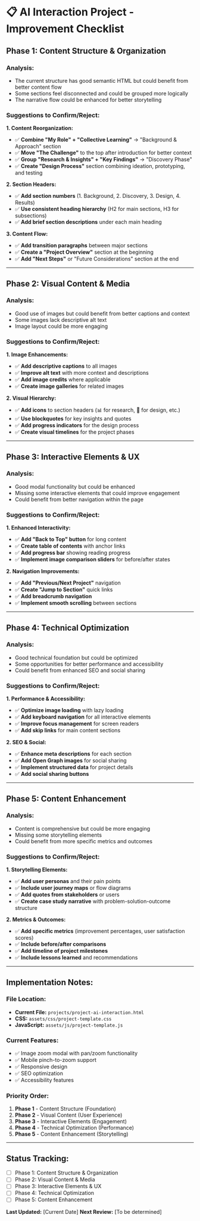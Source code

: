 # 📋 AI Interaction Project - Improvement Checklist

## **Phase 1: Content Structure & Organization**

### **Analysis:**
- The current structure has good semantic HTML but could benefit from better content flow
- Some sections feel disconnected and could be grouped more logically
- The narrative flow could be enhanced for better storytelling

### **Suggestions to Confirm/Reject:**

**1. Content Reorganization:**
- ✅ **Combine "My Role" + "Collective Learning"** → "Background & Approach" section
- ✅ **Move "The Challenge"** to the top after introduction for better context
- ✅ **Group "Research & Insights" + "Key Findings"** → "Discovery Phase"
- ✅ **Create "Design Process"** section combining ideation, prototyping, and testing

**2. Section Headers:**
- ✅ **Add section numbers** (1. Background, 2. Discovery, 3. Design, 4. Results)
- ✅ **Use consistent heading hierarchy** (H2 for main sections, H3 for subsections)
- ✅ **Add brief section descriptions** under each main heading

**3. Content Flow:**
- ✅ **Add transition paragraphs** between major sections
- ✅ **Create a "Project Overview"** section at the beginning
- ✅ **Add "Next Steps"** or "Future Considerations" section at the end

---

## **Phase 2: Visual Content & Media**

### **Analysis:**
- Good use of images but could benefit from better captions and context
- Some images lack descriptive alt text
- Image layout could be more engaging

### **Suggestions to Confirm/Reject:**

**1. Image Enhancements:**
- ✅ **Add descriptive captions** to all images
- ✅ **Improve alt text** with more context and descriptions
- ✅ **Add image credits** where applicable
- ✅ **Create image galleries** for related images

**2. Visual Hierarchy:**
- ✅ **Add icons** to section headers (📊 for research, 🎨 for design, etc.)
- ✅ **Use blockquotes** for key insights and quotes
- ✅ **Add progress indicators** for the design process
- ✅ **Create visual timelines** for the project phases

---

## **Phase 3: Interactive Elements & UX**

### **Analysis:**
- Good modal functionality but could be enhanced
- Missing some interactive elements that could improve engagement
- Could benefit from better navigation within the page

### **Suggestions to Confirm/Reject:**

**1. Enhanced Interactivity:**
- ✅ **Add "Back to Top" button** for long content
- ✅ **Create table of contents** with anchor links
- ✅ **Add progress bar** showing reading progress
- ✅ **Implement image comparison sliders** for before/after states

**2. Navigation Improvements:**
- ✅ **Add "Previous/Next Project"** navigation
- ✅ **Create "Jump to Section"** quick links
- ✅ **Add breadcrumb navigation**
- ✅ **Implement smooth scrolling** between sections

---

## **Phase 4: Technical Optimization**

### **Analysis:**
- Good technical foundation but could be optimized
- Some opportunities for better performance and accessibility
- Could benefit from enhanced SEO and social sharing

### **Suggestions to Confirm/Reject:**

**1. Performance & Accessibility:**
- ✅ **Optimize image loading** with lazy loading
- ✅ **Add keyboard navigation** for all interactive elements
- ✅ **Improve focus management** for screen readers
- ✅ **Add skip links** for main content sections

**2. SEO & Social:**
- ✅ **Enhance meta descriptions** for each section
- ✅ **Add Open Graph images** for social sharing
- ✅ **Implement structured data** for project details
- ✅ **Add social sharing buttons**

---

## **Phase 5: Content Enhancement**

### **Analysis:**
- Content is comprehensive but could be more engaging
- Missing some storytelling elements
- Could benefit from more specific metrics and outcomes

### **Suggestions to Confirm/Reject:**

**1. Storytelling Elements:**
- ✅ **Add user personas** and their pain points
- ✅ **Include user journey maps** or flow diagrams
- ✅ **Add quotes from stakeholders** or users
- ✅ **Create case study narrative** with problem-solution-outcome structure

**2. Metrics & Outcomes:**
- ✅ **Add specific metrics** (improvement percentages, user satisfaction scores)
- ✅ **Include before/after comparisons**
- ✅ **Add timeline of project milestones**
- ✅ **Include lessons learned** and recommendations

---

## **Implementation Notes:**

### **File Location:**
- **Current File:** `projects/project-ai-interaction.html`
- **CSS:** `assets/css/project-template.css`
- **JavaScript:** `assets/js/project-template.js`

### **Current Features:**
- ✅ Image zoom modal with pan/zoom functionality
- ✅ Mobile pinch-to-zoom support
- ✅ Responsive design
- ✅ SEO optimization
- ✅ Accessibility features

### **Priority Order:**
1. **Phase 1** - Content Structure (Foundation)
2. **Phase 2** - Visual Content (User Experience)
3. **Phase 3** - Interactive Elements (Engagement)
4. **Phase 4** - Technical Optimization (Performance)
5. **Phase 5** - Content Enhancement (Storytelling)

---

## **Status Tracking:**

- [ ] Phase 1: Content Structure & Organization
- [ ] Phase 2: Visual Content & Media
- [ ] Phase 3: Interactive Elements & UX
- [ ] Phase 4: Technical Optimization
- [ ] Phase 5: Content Enhancement

**Last Updated:** [Current Date]
**Next Review:** [To be determined]
